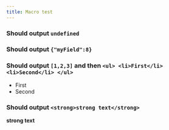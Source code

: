 ```yaml
---
title: Macro test
---
```


### Should output `undefined`

<div data-macro="one_in_module"></div>

### Should output `{"myField":8}`

<span data-macro="one_in_module {myField: 8}"></span>

### Should output `[1,2,3]` and then `<ul> <li>First</li> <li>Second</li> </ul> `

<div data-macro="one_in_module [1 , 2, 3]">

* First
* Second

</div>

### Should output `<strong>strong text</strong>`

<div data-macro="multiple_in_module.selectElement 'strong'">

**strong text**

</div>
